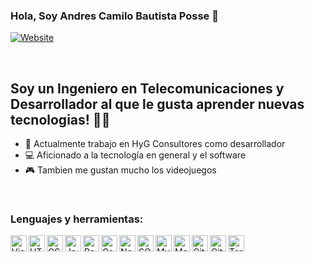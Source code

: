 ### Hola, Soy Andres Camilo Bautista Posse 👋

[![Website](https://img.shields.io/website?label=AndresCBP&style=for-the-badge&url=https%3A%2F%2Fandrescbp.github.io)](https://andrescbp.github.io/)

<br />

## Soy un Ingeniero en Telecomunicaciones y Desarrollador al que le gusta aprender nuevas tecnologias! 👨‍💻

- 👔 Actualmente trabajo en HyG Consultores como desarrollador
- 💻 Aficionado a la tecnología en general y el software
- 🎮 Tambien me gustan mucho los videojuegos

<br />
 
### Lenguajes y herramientas:

<img align="left" alt="Visual Studio Code" width="26px" />
<img align="left" alt="HTML5" width="26px" />
<img align="left" alt="CSS3" width="26px" />
<img align="left" alt="JavaScript" width="26px" />
<img align="left" alt="React" width="26px" />
<img align="left" alt="GraphQL" width="26px" />
<img align="left" alt="Node.js" width="26px" />
<img align="left" alt="SQL" width="26px" />
<img align="left" alt="MySQL" width="26px" />
<img align="left" alt="MongoDB" width="26px" />
<img align="left" alt="Git" width="26px" />
<img align="left" alt="GitHub" width="26px" />
<img align="left" alt="Terminal" width="26px" />

<br />
